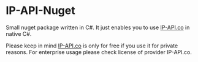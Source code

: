 # IP-API-Nuget

Small nuget package written in C#.
It just enables you to use [IP-API.co](https://IP-API.co) in native C#.

Please keep in mind [IP-API.co](https://IP-API.co) is only for free if you use it for private reasons.
For enterprise usage please check license of provider IP-API.co.
